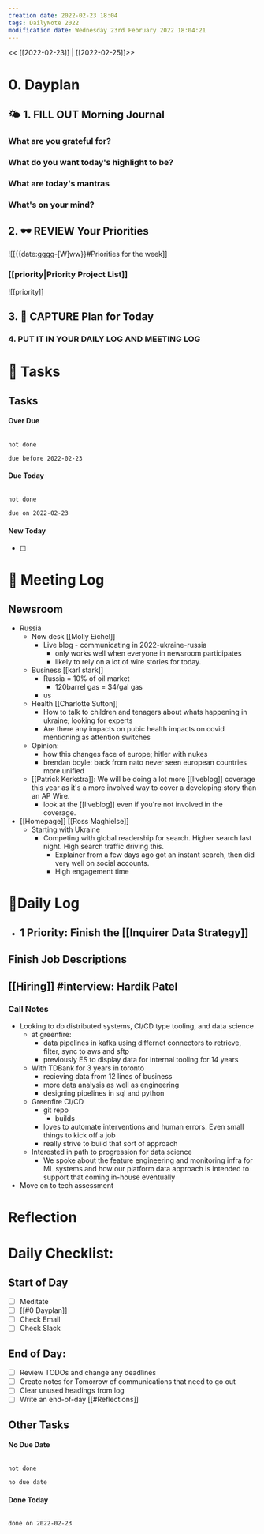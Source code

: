 ```yaml
---
creation date: 2022-02-23 18:04
tags: DailyNote 2022
modification date: Wednesday 23rd February 2022 18:04:21
---
```


<< [[2022-02-23]] | [[2022-02-25]]>>

# 0. Dayplan
## 🌤 1. **FILL OUT** Morning Journal
### What are you grateful for?
### What do you want today's highlight to be?
### What are today's mantras
### What's on your mind?
## 2. 🕶 **REVIEW** Your Priorities
![[{{date:gggg-[W]ww}}#Priorities for the week]]
### [[priority|Priority Project List]] 
![[priority]]
## 3. 📆 **CAPTURE** Plan for Today
### 4. PUT IT IN YOUR DAILY LOG AND MEETING LOG
# 📝 Tasks
## Tasks
#### Over Due

```tasks

not done

due before 2022-02-23

```
#### Due Today

```tasks

not done

due on 2022-02-23

```
#### New Today
- [ ]
# 📰 Meeting Log
## Newsroom
- Russia
	- Now desk [[Molly Eichel]]
		- Live blog - communicating in 2022-ukraine-russia
			- only works well when everyone in newsroom participates
			- likely to rely on a lot of wire stories for today.
	- Business [[karl stark]]
		- Russia = 10% of oil market
			- 120barrel gas = $4/gal gas
		- us
	- Health [[Charlotte Sutton]]
		- How to talk to children and tenagers about whats happening in ukraine; looking for experts
		- Are there any impacts on pubic health impacts on covid mentioning as attention switches
	- Opinion:
		- how this changes face of europe; hitler with nukes
		- brendan boyle: back from nato never seen european countries more unified
	- [[Patrick Kerkstra]]: We will be doing a lot more [[liveblog]] coverage this year as it's a more involved way to cover a developing story than an AP Wire.
		- look at the [[liveblog]] even if you're not involved in the coverage.
- [[Homepage]] [[Ross Maghielse]]
	- Starting with Ukraine
		- Competing with global readership for search. Higher search last night. High search traffic driving this.
			- Explainer from a few days ago got an instant search, then did very well on social accounts.
			- High engagement time
# 📓Daily Log
- ## 1 Priority: Finish the [[Inquirer Data Strategy]]
## Finish Job Descriptions
## [[Hiring]] #interview: Hardik Patel
### Call Notes
- Looking to do distributed systems, CI/CD type tooling, and data science
	- at greenfire:
		- data pipelines in kafka using differnet connectors to retrieve, filter, sync to aws and sftp
		- previously ES to display data for internal tooling for 14 years
	- With TDBank for 3 years in toronto
		- recieving data from 12 lines of business
		- more data analysis as well as engineering
		- designing pipelines in sql and python
	- Greenfire CI/CD
		- git repo
			- builds
		- loves to automate interventions and human errors. Even small things to kick off a job
		- really strive to build that sort of approach
	- Interested in path to progression for data science
		- We spoke about the feature engineering and monitoring infra for ML systems and how our platform data approach is intended to support that coming in-house eventually
- Move on to tech assessment
# Reflection
# Daily Checklist:
## Start of Day
- [ ] Meditate
- [ ] [[#0 Dayplan]]
- [ ] Check Email
- [ ] Check Slack
## End of Day:
- [ ] Review TODOs and change any deadlines
- [ ] Create notes for Tomorrow of communications that need to go out
- [ ] Clear unused headings from log
- [ ] Write an end-of-day [[#Reflections]]
## Other Tasks
#### No Due Date

```tasks

not done

no due date

```
#### Done Today

```tasks

done on 2022-02-23

```